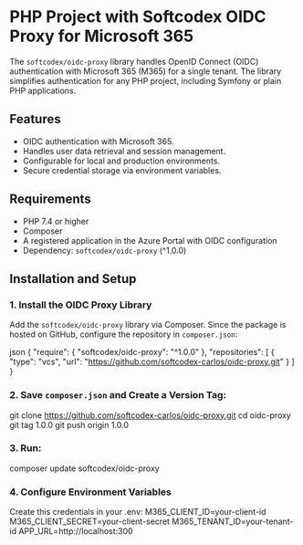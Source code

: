 # PHP Project with Softcodex OIDC Proxy for Microsoft 365

The `softcodex/oidc-proxy` library handles OpenID Connect (OIDC) authentication with Microsoft 365 (M365) for a single tenant. The library simplifies authentication for any PHP project, including Symfony or plain PHP applications.

## Features
- OIDC authentication with Microsoft 365.
- Handles user data retrieval and session management.
- Configurable for local and production environments.
- Secure credential storage via environment variables.

## Requirements
- PHP 7.4 or higher
- Composer
- A registered application in the Azure Portal with OIDC configuration
- Dependency: `softcodex/oidc-proxy` (^1.0.0)

## Installation and Setup

### 1. Install the OIDC Proxy Library
Add the `softcodex/oidc-proxy` library via Composer. Since the package is hosted on GitHub, configure the repository in `composer.json`:

json
{
    "require": {
        "softcodex/oidc-proxy": "^1.0.0"
    },
    "repositories": [
        {
            "type": "vcs",
            "url": "https://github.com/softcodex-carlos/oidc-proxy.git"
        }
    ]
}

 ### 2. Save `composer.json` and Create a Version Tag:

git clone https://github.com/softcodex-carlos/oidc-proxy.git
cd oidc-proxy
git tag 1.0.0
git push origin 1.0.0

 ### 3. Run:

composer update softcodex/oidc-proxy

 ### 4. Configure Environment Variables
 Create this credentials in your .env:
 M365_CLIENT_ID=your-client-id
M365_CLIENT_SECRET=your-client-secret
M365_TENANT_ID=your-tenant-id
APP_URL=http://localhost:300

